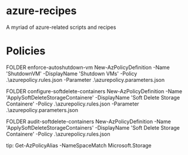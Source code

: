 # azure-recipes
A myriad of azure-related scripts and recipes

# Policies
FOLDER enforce-autoshutdown-vm
New-AzPolicyDefinition -Name 'ShutdownVM' -DisplayName 'Shutdown VMs' -Policy .\azurepolicy.rules.json -Parameter .\azurepolicy.parameters.json

FOLDER configure-softdelete-containers
New-AzPolicyDefinition -Name 'ApplySoftDeleteStorageContainere' -DisplayName 'Soft Delete Storage Containere' -Policy .\azurepolicy.rules.json -Parameter .\azurepolicy.parameters.json

FOLDER audit-softdelete-containers
New-AzPolicyDefinition -Name 'ApplySoftDeleteStorageContainers' -DisplayName 'Soft Delete Storage Containere' -Policy .\azurepolicy.rules.json

tip: Get-AzPolicyAlias -NameSpaceMatch Microsoft.Storage